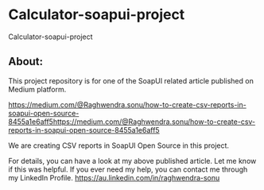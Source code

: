 # Calculator-soapui-project
Calculator-soapui-project

About:
------
This project repository is for one of the SoapUI related article published on Medium platform.

https://medium.com/@Raghwendra.sonu/how-to-create-csv-reports-in-soapui-open-source-8455a1e6aff5https://medium.com/@Raghwendra.sonu/how-to-create-csv-reports-in-soapui-open-source-8455a1e6aff5

We are creating CSV reports in SoapUI Open Source in this project.

For details, you can have a look at my above published article. Let me know if this was helpful. If you ever need my help, you can contact me through my LinkedIn Profile.
https://au.linkedin.com/in/raghwendra-sonu
